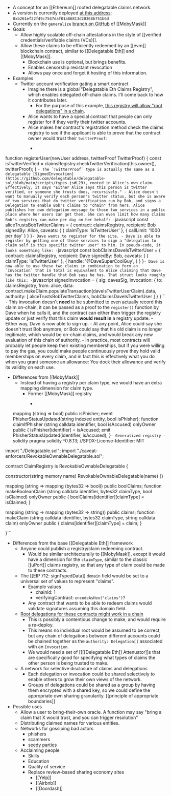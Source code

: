 - A concept for an [[Ethereum]] rooted delegatable claims network.
- A version is currently deployed [at this address](https://etherscan.io/address/0xb261ef22f49c7547daf01a86813d20368b751b6d): `0xb261ef22f49c7547daf01a86813d20368b751b6d`
- Currently on the `generalize` [branch on GitHub](https://github.com/danfinlay/MobyMask/tree/generalize) of [[MobyMask]]
- Goals
    - Allow highly scalable off-chain attestations in the style of [[verified credentials/verifiable claims (VCs)]].
    - Allow these claims to be efficiently redeemed by an [[evm]] blockchain contract, similar to [[Delegatable Eth]] and [[MobyMask]].
        - Blockchain use is optional, but brings benefits.
        - Enables censorship resistant revocation
        - Allows pay once and forget it hosting of this information.
- Examples
    - Twitter account verification gating a smart contract
        - Imagine there is a global "Delegatable Eth Claims Registry", which enables delegated off-chain claims. I'll come back to how it contributes later.
            - For the purpose of this example, [this registry will allow "root delegations" in a chain](https://github.com/delegatable/delegatable-sol/issues/30).
        - Alice wants to have a special contract that people can only register for if they verify their twitter accounts.
        - Alice makes her contract's registration method check the claims registry to see if the applicant is able to prove that the contract owner would trust their `twitterProof`:
            - ```solidity
function registerUser(newUser address, twitterProof TwitterProof) {
  const isTwitterVerified = claimsRegistry.checkTwitterVerification(this.owner(), twitterProof);
} ```
        - The `TwitterProof` type is actually the same as a delegatable [SignedInvocation](https://github.com/delegatable/delegatable-sol/blob/main/scripts/types.js#L29), rooted in Alice's own claim. Effectively, it says "Either Alice says this person is twitter verified, or someone she trusts does, recursively."
        - Alice doesn't want to manually verify each person's twitter status, but she is aware of two services that do twitter verification run by Bob, and signs a Delegation to enable Bob's claims to "chain" from hers. Alice publishes her own delegation message to those two services in a public place where her users can get them. She can even limit how many claims Bob's registry can make per day on her behalf:
            - ```javascript
const aliceTrustsBobTwitterClaims = {
  contract: claimsRegistry,
  recipient: Bob
  signedBy: Alice,
  caveats: {
    {
      claimType: 'isTwitterUser'
    },
    {
      callLimit: '1000 per day'
    }
  }
}```
        - Dave wants to register for the site.
        - Dave is able to register by getting one of those services to sign a "delegation to claim self is this specific twitter user" to him. In pseudo-code, it looks something like:
            - ```javascript
const bobClaimsDaveIsTwitterUser = {
  contract: claimsRegistry,
  recipient: Dave
  signedBy: Bob,
  caveats: {
    {
      claimType: 'isTwitterUser'
    },
    {
      handle: '@DaveSuperCoolGuy',
    }
  }
}```
        - Dave is now able to use these two claims in combination to form an `Invocation` that in total is equivalent to Alice claiming that Dave has the twitter handle that Bob says he has. That struct looks roughly like this:
            - ```javascript
signedInvocation = {
  sig: davesSig,
  invocation: { 
    to: claimsRegistry,
    from: alice,
    data: contract.makeClaim.populateTransaction(daveIsTwitterUserClaim).data,
    authority: [
        aliceTrustsBobTwitterClaims,
        bobClaimsDaveIsTwitterUser
    ]
  }
}```
        - This invocation doesn't __need__ to be submitted to even actually record this claim on-chain, it can be passed as a proof to the `register()` function by Dave when he calls it, and the contract can either then trigger the registry update or just verify that this claim __would result in__ a registry update.
        - Either way, Dave is now able to sign up.
        - At any point, Alice could say she doesn't trust Bob anymore, or Bob could say that his old claim is no longer legitimate, which would be on-chain claims, and would break any new evaluation of this chain of authority.
        - In practice, most contracts will probably let people keep their existing memberships, but if you were willing to pay the gas, you could make people continuously prove they hold valid memberships on every claim, and in fact this is effectively what you do when you grant someone an allowance: You dock their allowance and verify its validity on each use.
- Differences from [[MobyMask]]
    - Instead of having a registry per claim type, we would have an extra mapping dimension for claim type.
        - Former [[MobyMask]] registry
            - ```solidity
  mapping (string => bool) public isPhisher;
  event PhisherStatusUpdated(string indexed entity, bool isPhisher);
  function claimIfPhisher (string calldata identifier, bool isAccused) onlyOwner public {
    isPhisher[identifier] = isAccused;
    emit PhisherStatusUpdated(identifier, isAccused);
  }```
        - Generalized registry
            - ```solidity
pragma solidity ^0.8.13;
//SPDX-License-Identifier: MIT

import "./Delegatable.sol";
import "./caveat-enforcers/RevokableOwnableDelegatable.sol";

contract ClaimRegistry is RevokableOwnableDelegatable {

  constructor(string memory name) RevokableOwnableDelegatable(name) {}

  mapping (string => mapping (bytes32 => bool)) public boolClaims;
  function makeBooleanClaim (string calldata identifier, bytes32 claimType, bool isClaimed) onlyOwner public {
    boolClaims[identifier][claimType] = isClaimed;
  }

  mapping (string => mapping (bytes32 => string)) public claims;
  function makeClaim (string calldata identifier, bytes32 claimType, string calldata claim) onlyOwner public {
    claims[identifier][claimType] = claim;
  }

}```
- Differences from the base [[Delegatable Eth]] framework
    - Anyone could publish a registry/claim redeeming contract.
        - Would be similar architecturally to [[MobyMask]], except it would have a dimension for the `claimType`, similar to the classic [[uPort]] claims registry, so that any type of claim could be made to these contracts.
    - The [[EIP 712: signTypedData]] `domain` field would be set to a universal set of values to represent "claims".
        - Example values
            - chainId: 1
            - verifyingContract: `encodeAsHex("claims")`?
        - Any contract that wants to be able to redeem claims would validate signatures assuming this domain field.
    - [Root delegations for these contracts might work in a chain](https://github.com/danfinlay/delegatable-eth/issues/9)
        - This is possibly a contentious change to make, and would require a re-deploy.
        - This means no individual root would be assumed to be correct, but any chain of delegations between different accounts could be chained together as the `authority: Delegation[]` associated with an `Invocation`.
        - We would need a set of [[[[Delegatable Eth]] Attenuator]]s that are specifically good for specifying what types of claims the other person is being trusted to make.
    - A network for selective disclosure of claims and delegations
        - Each delegation or invocation could be shared selectively to enable others to grow their own views of the network.
        - Groups of delegations could be shared as a group by having them encrypted with a shared key, so we could define the appropriate own sharing granularity. [[principle of appropriate boundaries]]
- Possible uses
    - Allow a user to bring-their-own oracle. A function may say "bring a claim that X would trust, and you can trigger resolution"
    - Distributing claimed names for various entities.
    - Networks for gossiping bad actors
        - phishers
        - scammers
        - [seedy parties](https://twitter.com/maediocre/status/1534720853732012032?s=20&t=2dZrv5W8a8SWlAqjthNOMQ)
    - Acclaiming people
        - Skills
        - Education
        - Quality of service
        - Replace review-based sharing economy sites
            - [[Yelp]]
            - [[Airbnb]]
            - [[Doordash]]
